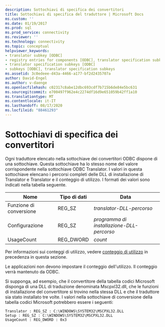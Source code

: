 ```yaml
---
description: Sottochiavi di specifica dei convertitori
title: Sottochiavi di specifica del traduttore | Microsoft Docs
ms.custom: ''
ms.date: 01/19/2017
ms.prod: sql
ms.prod_service: connectivity
ms.reviewer: ''
ms.technology: connectivity
ms.topic: conceptual
helpviewer_keywords:
- translator subkey [ODBC]
- registry entries for components [ODBC], translator specification subkeys
- translator specification subkeys [ODBC]
- subkeys [ODBC], translator specification subkeys
ms.assetid: 3c0edeee-d43a-4466-a177-bf2d2435707a
author: David-Engel
ms.author: v-daenge
ms.openlocfilehash: c02317c8abe12dbc693cdf7b715b6de84e5bc631
ms.sourcegitcommit: e700497f962e4c2274df16d9e651059b42ff1a10
ms.translationtype: MT
ms.contentlocale: it-IT
ms.lasthandoff: 08/17/2020
ms.locfileid: "88461293"
---
```

# <a name="translator-specification-subkeys"></a>Sottochiavi di specifica dei convertitori
Ogni traduttore elencato nella sottochiave dei convertitori ODBC dispone di una sottochiave. Questa sottochiave ha lo stesso nome del valore corrispondente nella sottochiave ODBC Translator. I valori in questa sottochiave elencano i percorsi completi delle DLL di installazione di Translator e Translator e il conteggio di utilizzo. I formati dei valori sono indicati nella tabella seguente.  
  
|Nome|Tipo di dati|Data|  
|----------|---------------|----------|  
|Funzione di conversione|REG_SZ|*translator-DLL-percorso*|  
|Configurazione|REG_SZ|*programma di installazione-DLL-percorso*|  
|UsageCount|REG_DWORD|*count*|  
  
 Per informazioni sui conteggi di utilizzo, vedere [conteggio di utilizzo](../../../odbc/reference/install/usage-counting.md) in precedenza in questa sezione.  
  
 Le applicazioni non devono impostare il conteggio dell'utilizzo. Il conteggio verrà mantenuto da ODBC.  
  
 Si supponga, ad esempio, che il convertitore della tabella codici Microsoft disponga di una DLL di traduzione denominata Mscpxl32.dll, che le funzioni di installazione del convertitore si trovino nella stessa DLL e che il traduttore sia stato installato tre volte. I valori nella sottochiave di conversione della tabella codici Microsoft potrebbero essere i seguenti:  
  
```  
Translator : REG_SZ : C:\WINDOWS\SYSTEM32\MSCPXL32.DLL  
Setup : REG_SZ : C:\WINDOWS\SYSTEM32\MSCPXL32.DLL  
UsageCount : REG_DWORD : 0x3  
```
